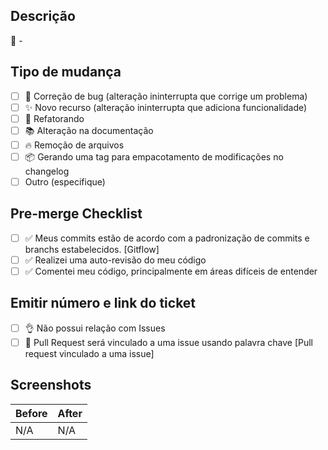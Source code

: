 ## Descrição
📝 - 

<!-- Inclua um resumo das alterações e do problema relacionado. Inclua também motivação e contexto relevantes. Liste todas as dependências necessárias para essa alteração. -->

## Tipo de mudança

<!-- Exclua as opções que não são relevantes. -->

- [ ] 🐛 Correção de bug (alteração ininterrupta que corrige um problema)
- [ ] ✨ Novo recurso (alteração ininterrupta que adiciona funcionalidade)
- [ ] 🔨 Refatorando 
- [ ] 📚 Alteração na documentação
- [ ] 🔥 Remoção de arquivos
- [ ] 📦 Gerando uma tag para empacotamento de modificações no changelog
 - [ ] Outro (especifique)

## Pre-merge Checklist

- [ ] ✅ Meus commits estão de acordo com a padronização de commits e branchs estabelecidos. [Gitflow]
- [ ] ✅ Realizei uma auto-revisão do meu código
- [ ] ✅ Comentei meu código, principalmente em áreas difíceis de entender

## Emitir número e link do ticket

- [ ] 👌 Não possui relação com Issues 
- [ ] 🚨 Pull Request será vinculado a uma issue usando palavra chave [Pull request vinculado a uma issue]

<!--
## Em casos de viculação do pr a uma issue, utilizar essa area para fechamento.
-->

## Screenshots

| Before | After |
| ------ | ----- |
| N/A  | N/A |

<!-- Caso quera adicionar alguma imagem, coloque representando o antes e depois substituindo "N/A">
